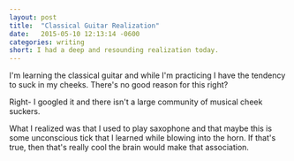 ```yaml
---
layout: post
title:  "Classical Guitar Realization"
date:   2015-05-10 12:13:14 -0600
categories: writing
short: I had a deep and resounding realization today.
---
```


I'm learning the classical guitar and while I'm practicing I have the tendency to suck in my cheeks. There's no good reason for this right?

Right- I googled it and there isn't a large community of musical cheek suckers.

What I realized was that I used to play saxophone and that maybe this is some unconscious tick that I learned while blowing into the horn. If that's true, then that's really cool the brain would make that association.
